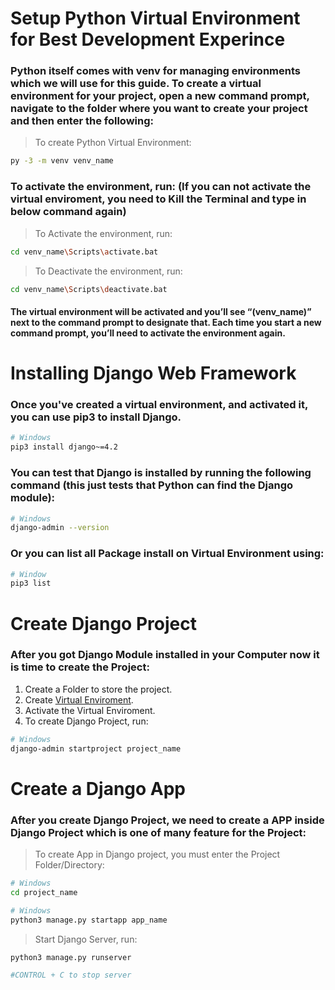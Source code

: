 # Setup Python Virtual Environment for Best Development Experince

### Python itself comes with venv for managing environments which we will use for this guide. To create a virtual environment for your project, open a new command prompt, navigate to the folder where you want to create your project and then enter the following:

> To create Python Virtual Environment:
```bash
py -3 -m venv venv_name
```

### To activate the environment, run: (If you can not activate the virtual enviroment, you need to Kill the Terminal and type in below command again)

> To Activate the environment, run:
```bash
cd venv_name\Scripts\activate.bat
```

> To Deactivate the environment, run:
```bash
cd venv_name\Scripts\deactivate.bat
```

#### The virtual environment will be activated and you’ll see “(venv_name)” next to the command prompt to designate that. Each time you start a new command prompt, you’ll need to activate the environment again.

# Installing Django Web Framework

### Once you've created a virtual environment, and activated it, you can use pip3 to install Django.

```bash
# Windows
pip3 install django~=4.2
```

### You can test that Django is installed by running the following command (this just tests that Python can find the Django module):

```bash
# Windows
django-admin --version
```
### Or you can list all Package install on Virtual Environment using:
```bash
# Window
pip3 list
```

# Create Django Project
### After you got Django Module installed in your Computer now it is time to create the Project:
1. Create a Folder to store the project.
2. Create [Virtual Enviroment](https://github.com/SosSokleng99/Github-Cheatsheet/blob/main/setup_dajngo.md#setup-python-virtual-environment-for-best-development-experince).
3. Activate the Virtual Enviroment.
4. To create Django Project, run:
```bash
# Windows
django-admin startproject project_name
```

# Create a Django App

### After you create Django Project, we need to create a APP inside Django Project which is one of many feature for the Project:
> To create App in Django project, you must enter the Project Folder/Directory:

```bash
# Windows
cd project_name
```

```bash
# Windows
python3 manage.py startapp app_name
```

> Start Django Server, run:
```bash
python3 manage.py runserver

#CONTROL + C to stop server
```
